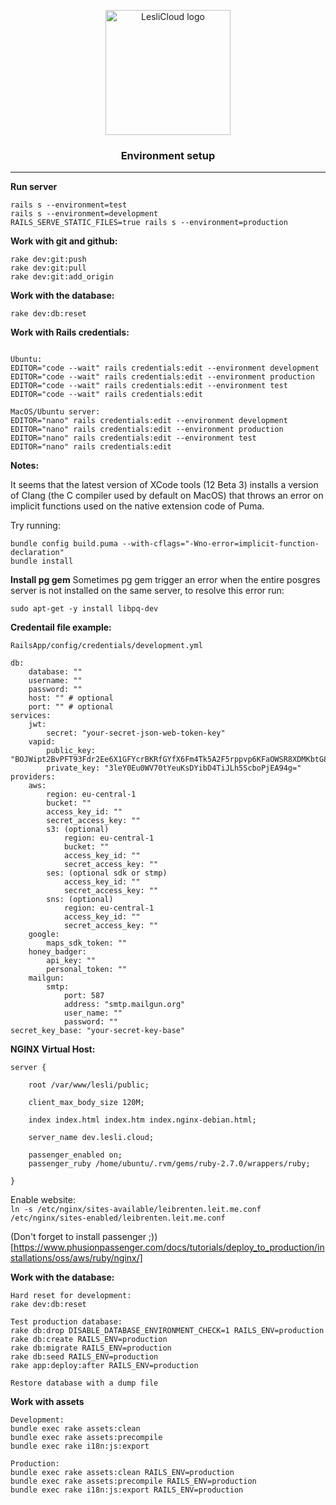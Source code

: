 <p align="center">
	<img width="200" alt="LesliCloud logo" src="https://cdn.lesli.tech//lesli/brand/lesli-logo.svg" />
</p>

<h3 align="center">Environment setup</h3>

<hr/>


__Run server__
```shell
rails s --environment=test
rails s --environment=development
RAILS_SERVE_STATIC_FILES=true rails s --environment=production 
```


__Work with git and github:__
```shell
rake dev:git:push
rake dev:git:pull
rake dev:git:add_origin
```


__Work with the database:__
```shell
rake dev:db:reset
```


__Work with Rails credentials:__
```shell

Ubuntu:
EDITOR="code --wait" rails credentials:edit --environment development
EDITOR="code --wait" rails credentials:edit --environment production
EDITOR="code --wait" rails credentials:edit --environment test
EDITOR="code --wait" rails credentials:edit

MacOS/Ubuntu server:
EDITOR="nano" rails credentials:edit --environment development
EDITOR="nano" rails credentials:edit --environment production
EDITOR="nano" rails credentials:edit --environment test
EDITOR="nano" rails credentials:edit
````


__Notes:__

It seems that the latest version of XCode tools (12 Beta 3) installs a version of Clang (the C compiler used by default on MacOS) that throws an error on implicit functions used on the native extension code of Puma.  
  
Try running:  
```shell
bundle config build.puma --with-cflags="-Wno-error=implicit-function-declaration"
bundle install
````


__Install pg gem__
Sometimes pg gem trigger an error when the entire posgres server is not installed on the same server, to resolve this error run:  

```shell
sudo apt-get -y install libpq-dev
```


__Credentail file example:__
```
RailsApp/config/credentials/development.yml  

db:
    database: ""
    username: ""
    password: ""
    host: "" # optional
    port: "" # optional
services:
    jwt:
        secret: "your-secret-json-web-token-key"
    vapid: 
        public_key: "BOJWipt2BvPFT93Fdr2Ee6X1GFYcrBKRfGYfX6Fm4Tk5A2F5rppvp6KFaOWSR8XDMKbtG8oGeqrfnJyK1JGI="
        private_key: "3leY0Eu0WV70tYeuKsDYibD4TiJLh5ScboPjEA94g="
providers:
    aws:
        region: eu-central-1
        bucket: ""
        access_key_id: ""
        secret_access_key: ""
        s3: (optional)
            region: eu-central-1
            bucket: ""
            access_key_id: ""
            secret_access_key: ""
        ses: (optional sdk or stmp)
            access_key_id: ""
            secret_access_key: ""
        sns: (optional)
            region: eu-central-1
            access_key_id: ""
            secret_access_key: ""
    google:
        maps_sdk_token: ""
    honey_badger:
        api_key: ""
        personal_token: ""
    mailgun:
        smtp:
            port: 587
            address: "smtp.mailgun.org"
            user_name: ""
            password: ""
secret_key_base: "your-secret-key-base"
```

__NGINX Virtual Host:__
```
server {

    root /var/www/lesli/public;

    client_max_body_size 120M;

    index index.html index.htm index.nginx-debian.html;

    server_name dev.lesli.cloud;

    passenger_enabled on;
    passenger_ruby /home/ubuntu/.rvm/gems/ruby-2.7.0/wrappers/ruby;

}
````

Enable website:  
`ln -s /etc/nginx/sites-available/leibrenten.leit.me.conf /etc/nginx/sites-enabled/leibrenten.leit.me.conf`

(Don't forget to install passenger ;))[https://www.phusionpassenger.com/docs/tutorials/deploy_to_production/installations/oss/aws/ruby/nginx/]

__Work with the database:__
```shell
Hard reset for development:
rake dev:db:reset 

Test production database:
rake db:drop DISABLE_DATABASE_ENVIRONMENT_CHECK=1 RAILS_ENV=production
rake db:create RAILS_ENV=production
rake db:migrate RAILS_ENV=production
rake db:seed RAILS_ENV=production 
rake app:deploy:after RAILS_ENV=production

Restore database with a dump file

```


__Work with assets__
```shell
Development:
bundle exec rake assets:clean 
bundle exec rake assets:precompile 
bundle exec rake i18n:js:export 

Production:
bundle exec rake assets:clean RAILS_ENV=production
bundle exec rake assets:precompile RAILS_ENV=production
bundle exec rake i18n:js:export RAILS_ENV=production
```
